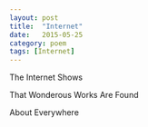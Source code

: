 ```yaml
---
layout: post
title:  "Internet"
date:   2015-05-25
category: poem
tags: [Internet]
---
```


The Internet Shows

That Wonderous Works Are Found

About Everywhere